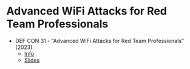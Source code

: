 # Advanced WiFi Attacks for Red Team Professionals

- DEF CON 31 - “Advanced WiFi Attacks for Red Team Professionals” (2023)
	- [Info](https://forum.defcon.org/node/246030)
	- [Slides](./DEF%20CON%2031%20-%20Advanced%20WiFi%20Attacks%20for%20Red%20Team%20Professionals.pdf)


